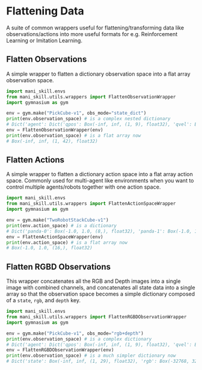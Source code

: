 # Flattening Data

A suite of common wrappers useful for flattening/transforming data like observations/actions into more useful formats for e.g. Reinforcement Learning or Imitation Learning.

## Flatten Observations

A simple wrapper to flatten a dictionary observation space into a flat array observation space.

```python
import mani_skill.envs
from mani_skill.utils.wrappers import FlattenObservationWrapper
import gymnasium as gym

env = gym.make("PickCube-v1", obs_mode="state_dict")
print(env.observation_space) # is a complex nested dictionary
# Dict('agent': Dict('qpos': Box(-inf, inf, (1, 9), float32), 'qvel': Box(-inf, inf, (1, 9), float32)), 'extra': Dict('is_grasped': Box(False, True, (1,), bool), 'tcp_pose': Box(-inf, inf, (1, 7), float32), 'goal_pos': Box(-inf, inf, (1, 3), float32), 'obj_pose': Box(-inf, inf, (1, 7), float32), 'tcp_to_obj_pos': Box(-inf, inf, (1, 3), float32), 'obj_to_goal_pos': Box(-inf, inf, (1, 3), float32)))
env = FlattenObservationWrapper(env)
print(env.observation_space) # is a flat array now
# Box(-inf, inf, (1, 42), float32)
```

## Flatten Actions

A simple wrapper to flatten a dictionary action space into a flat array action space. Commonly used for multi-agent like environments when you want to control multiple agents/robots together with one action space.

```python
import mani_skill.envs
from mani_skill.utils.wrappers import FlattenActionSpaceWrapper
import gymnasium as gym

env = gym.make("TwoRobotStackCube-v1")
print(env.action_space) # is a dictionary
# Dict('panda-0': Box(-1.0, 1.0, (8,), float32), 'panda-1': Box(-1.0, 1.0, (8,), float32))
env = FlattenActionSpaceWrapper(env)
print(env.action_space) # is a flat array now
# Box(-1.0, 1.0, (16,), float32)
```

## Flatten RGBD Observations

This wrapper concatenates all the RGB and Depth images into a single image with combined channels, and concatenates all state data into a single array so that the observation space becomes a simple dictionary composed of a `state`, `rgb`, and `depth` key.

```python
import mani_skill.envs
from mani_skill.utils.wrappers import FlattenRGBDObservationWrapper
import gymnasium as gym

env = gym.make("PickCube-v1", obs_mode="rgb+depth")
print(env.observation_space) # is a complex dictionary
# Dict('agent': Dict('qpos': Box(-inf, inf, (1, 9), float32), 'qvel': Box(-inf, inf, (1, 9), float32)), 'extra': Dict('is_grasped': Box(False, True, (1,), bool), 'tcp_pose': Box(-inf, inf, (1, 7), float32), 'goal_pos': Box(-inf, inf, (1, 3), float32)), 'sensor_param': Dict('base_camera': Dict('extrinsic_cv': Box(-inf, inf, (1, 3, 4), float32), 'cam2world_gl': Box(-inf, inf, (1, 4, 4), float32), 'intrinsic_cv': Box(-inf, inf, (1, 3, 3), float32))), 'sensor_data': Dict('base_camera': Dict('rgb': Box(0, 255, (1, 128, 128, 3), uint8), 'depth': Box(-32768, 32767, (1, 128, 128, 1), int16))))
env = FlattenRGBDObservationWrapper(env)
print(env.observation_space) # is a much simpler dictionary now
# Dict('state': Box(-inf, inf, (1, 29), float32), 'rgb': Box(-32768, 32767, (1, 128, 128, 3), int16), 'depth': Box(-32768, 32767, (1, 128, 128, 1), int16))
```